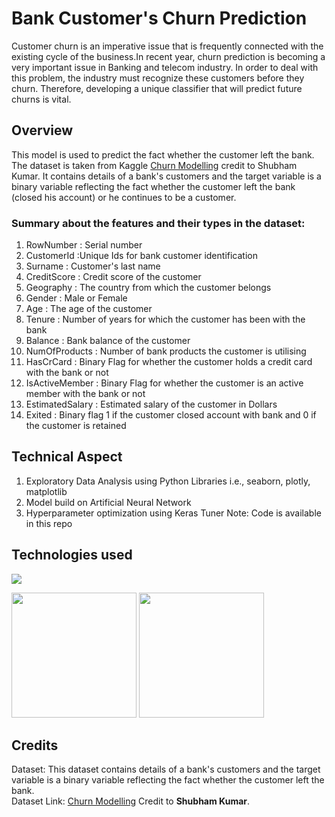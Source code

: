 # Bank Customer's Churn Prediction
Customer churn is an imperative issue that is frequently connected with the existing cycle of the business.In recent year, churn prediction is becoming a very important issue in Banking and telecom industry. In order to deal with this problem, the industry must recognize these customers before they churn. Therefore, developing a unique classifier that will predict future churns is vital.

## Overview
This model is used to predict the fact whether the customer left the bank. The dataset is taken from Kaggle [Churn Modelling](https://www.kaggle.com/shubh0799/churn-modelling) credit to Shubham Kumar. It contains details of a bank's customers and the target variable is a binary variable reflecting the fact whether the customer left the bank (closed his account) or he continues to be a customer.

### Summary about the features and their types in the dataset:

1) RowNumber : Serial number
2) CustomerId :Unique Ids for bank customer identification
3) Surname : Customer's last name
4) CreditScore : Credit score of the customer
5) Geography : The country from which the customer belongs
6) Gender : Male or Female
7) Age : The age of the customer
8) Tenure : Number of years for which the customer has been with the bank
9) Balance : Bank balance of the customer
10) NumOfProducts : Number of bank products the customer is utilising
11) HasCrCard : Binary Flag for whether the customer holds a credit card with the bank or not
12) IsActiveMember : Binary Flag for whether the customer is an active member with the bank or not
13) EstimatedSalary : Estimated salary of the customer in Dollars
14) Exited : Binary flag 1 if the customer closed account with bank and 0 if the customer is retained

## Technical Aspect
1) Exploratory Data Analysis using Python Libraries i.e., seaborn, plotly, matplotlib
2) Model build on Artificial Neural Network
3) Hyperparameter optimization using Keras Tuner
Note: Code is available in this repo

## Technologies used

![](https://forthebadge.com/images/badges/made-with-python.svg)

[<img target="_blank" src="https://scikit-learn.org/stable/_static/scikit-learn-logo-small.png" width=200>](https://scikit-learn.org/stable/)
[<img target="_blank" src="https://keras.io/img/logo.png" width=200>](https://keras.io/) 

## Credits
Dataset: This dataset contains details of a bank's customers and the target variable is a binary variable reflecting the fact whether the customer left the bank.
<br>
Dataset Link: [Churn Modelling](https://www.kaggle.com/shubh0799/churn-modelling) Credit to <b>Shubham Kumar</b>.
